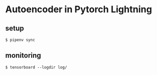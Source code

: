 # Autoencoder in Pytorch Lightning

## setup
```
$ pipenv sync
```

## monitoring

```
$ tensorboard --logdir log/
```